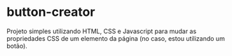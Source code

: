 # button-creator

Projeto simples utilizando HTML, CSS e Javascript para mudar as propriedades CSS de um elemento da página (no caso, estou utilizando um botão).
